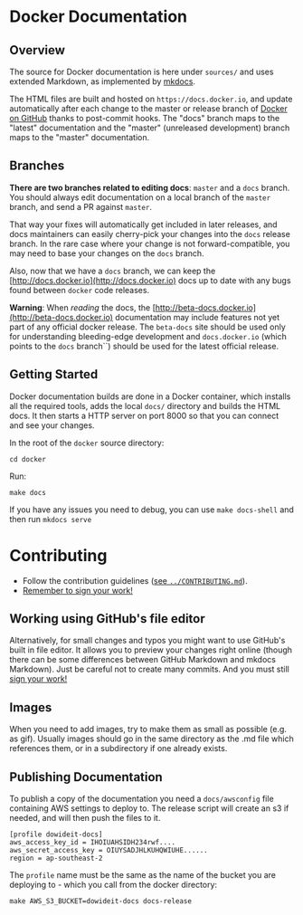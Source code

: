 Docker Documentation
====================

Overview
--------

The source for Docker documentation is here under ``sources/`` and uses
extended Markdown, as implemented by [mkdocs](http://mkdocs.org).

The HTML files are built and hosted on `https://docs.docker.io`, and
update automatically after each change to the master or release branch
of [Docker on GitHub](https://github.com/dotcloud/docker)
thanks to post-commit hooks. The "docs" branch maps to the "latest"
documentation and the "master" (unreleased development) branch maps to
the "master" documentation.

## Branches

**There are two branches related to editing docs**: ``master`` and a
``docs`` branch. You should always edit documentation on a local branch
of the ``master`` branch, and send a PR against ``master``.

That way your fixes will automatically get included in later releases,
and docs maintainers can easily cherry-pick your changes into the
``docs`` release branch. In the rare case where your change is not
forward-compatible, you may need to base your changes on the ``docs``
branch.

Also, now that we have a ``docs`` branch, we can keep the
[http://docs.docker.io](http://docs.docker.io) docs up to date with any
bugs found between ``docker`` code releases.

**Warning**: When *reading* the docs, the
[http://beta-docs.docker.io](http://beta-docs.docker.io) documentation
may include features not yet part of any official docker release. The
``beta-docs`` site should be used only for understanding bleeding-edge
development and ``docs.docker.io`` (which points to the ``docs``
branch``) should be used for the latest official release.

Getting Started
---------------

Docker documentation builds are done in a Docker container, which
installs all the required tools, adds the local ``docs/`` directory and
builds the HTML docs. It then starts a HTTP server on port 8000 so that
you can connect and see your changes.

In the root of the ``docker`` source directory:

    cd docker

Run:

    make docs

If you have any issues you need to debug, you can use ``make docs-shell`` and
then run ``mkdocs serve``

# Contributing

* Follow the contribution guidelines ([see
  ``../CONTRIBUTING.md``](../CONTRIBUTING.md)).
* [Remember to sign your work!](../CONTRIBUTING.md#sign-your-work)

Working using GitHub's file editor
----------------------------------

Alternatively, for small changes and typos you might want to use
GitHub's built in file editor. It allows you to preview your changes
right online (though there can be some differences between GitHub
Markdown and mkdocs Markdown). Just be careful not to create many commits.
And you must still [sign your work!](../CONTRIBUTING.md#sign-your-work)

Images
------

When you need to add images, try to make them as small as possible
(e.g. as gif). Usually images should go in the same directory as the
.md file which references them, or in a subdirectory if one already
exists.

Publishing Documentation
------------------------

To publish a copy of the documentation you need a ``docs/awsconfig``
file containing AWS settings to deploy to. The release script will
create an s3 if needed, and will then push the files to it.

```
[profile dowideit-docs]
aws_access_key_id = IHOIUAHSIDH234rwf....
aws_secret_access_key = OIUYSADJHLKUHQWIUHE......
region = ap-southeast-2
```

The ``profile`` name must be the same as the name of the bucket you are
deploying to - which you call from the docker directory:

``make AWS_S3_BUCKET=dowideit-docs docs-release``


